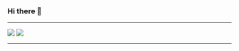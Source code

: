 ### Hi there 👋

<!--
**alexandrubagu/alexandrubagu** is a ✨ _special_ ✨ repository because its `README.md` (this file) appears on your GitHub profile.

Here are some ideas to get you started:

- 🔭 I’m currently working on ...
- 🌱 I’m currently learning ...
- 👯 I’m looking to collaborate on ...
- 🤔 I’m looking for help with ...
- 💬 Ask me about ...
- 📫 How to reach me: ...
- 😄 Pronouns: ...
- ⚡ Fun fact: ...
-->



---

<p align="left">
  <img src="https://github-readme-stats.vercel.app/api?username=alexandrubagu&show_icons=true&theme=vue&hide_border=true&&count_private=true&include_all_commits=true&custom_title=GitHub Statistics" />
  <img src="https://github-readme-stats.vercel.app/api/top-langs/?username=alexandrubagu&langs_count=10&hide_border=true&layout=compact" /> 
</p>


---

